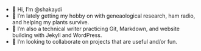 - 👋 Hi, I’m @shakaydi
- 👀 I’m lately getting my hobby on with geneaological research, ham radio, and helping my plants survive.
- 🌱 I’m also a technical writer practicing Git, Markdown, and website building with Jekyll and WordPress.
- 💞️ I’m looking to collaborate on projects that are useful and/or fun.

<!---
shakaydi/shakaydi is a ✨ special ✨ repository because its `README.md` (this file) appears on your GitHub profile.
You can click the Preview link to take a look at your changes.
--->
